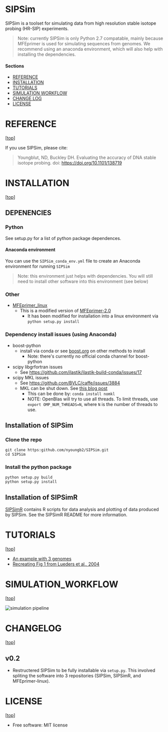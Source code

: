 SIPSim
======

SIPSim is a toolset for simulating data from high resolution 
stable isotope probing (HR-SIP) experiments.

>Note: currently SIPSim is only Python 2.7 compatable, mainly because MFEprimer is used for simulating sequences from genomes.
We recommend using an anaconda environment, which will also help with installing the dependencies.


#### Sections

- [REFERENCE](#reference)
- [INSTALLATION](#installation)
- [TUTORIALS](#tutorials)
- [SIMULATION WORKFLOW](#simulation_workflow)
- [CHANGE LOG](#changelog)
- [LICENSE](#license)


# REFERENCE

[[top](#sections)]

If you use SIPSim, please cite:

> Youngblut, ND, Buckley DH. Evaluating the accuracy of DNA stable isotope probing. doi: https://doi.org/10.1101/138719


# INSTALLATION

[[top](#sections)]

## DEPENENCIES

### Python

See setup.py for a list of python package dependences.

#### Anaconda environment

You can use the `SIPSim_conda_env.yml` file to create an Anaconda environment for running `SIPSim`

> Note: this environment just helps with dependencies. You will still need to install other software into this environment (see below)

### Other

* [MFEprimer_linux](https://github.com/nick-youngblut/MFEprimer_linux)
  * This is a modified version of [MFEprimer-2.0](https://github.com/quwubin/MFEprimer)
    * It has been modified for installation into a linux environment via `python setup.py install`

### Dependency install issues (using Anaconda)

* boost-python
  * install via conda or see [boost.org](http://www.boost.org/doc/libs/1_64_0/libs/python/doc/html/index.html) on other methods to install
    * Note: there's currently no official conda channel for boost-python
* scipy libgrfortran issues
  * See https://github.com/ilastik/ilastik-build-conda/issues/17
* scipy MKL issues
  * See https://github.com/BVLC/caffe/issues/3884
  * MKL can be shut down. See [this blog post](https://www.continuum.io/blog/developer-blog/anaconda-25-release-now-mkl-optimizations)
    * This can be done by: `conda install nomkl`
    * NOTE: OpenBlas will try to use all threads. To limit threads, use `export OMP_NUM_THREADS=N`, where `N` is the number of threads to use.

## Installation of SIPSim

### Clone the repo

```
git clone https:github.com/nyoungb2/SIPSim.git
cd SIPSim
```

### Install the python package

```
python setup.py build
python setup.py install
```

## Installation of SIPSimR

[SIPSimR](https://github.com/nick-youngblut/SIPSimR) contains R scripts for data
analysis and plotting of data produced by SIPSim. See the SIPSimR README for more information.


# TUTORIALS

[[top](#sections)]

* [An example with 3 genomes](./ipynb/example/1_dataset.ipynb)
* [Recreating Fig 1 from Lueders et al., 2004](./ipynb/example/Lueders2004.ipynb)


# SIMULATION_WORKFLOW

[[top](#sections)]

![simulation pipeline](img/simulation_pipeline.png)


# CHANGELOG

[[top](#sections)]

## v0.2

* Restructered SIPSim to be fully installable via `setup.py`. This involved spliting the
software into 3 repositories (SIPSim, SIPSimR, and MFEprimer-linux).


# LICENSE

[[top](#sections)]

* Free software: MIT license